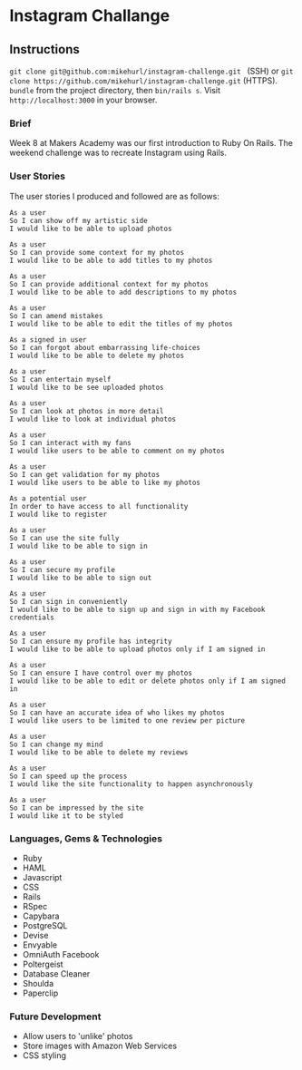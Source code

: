 # Instagram Challange

## Instructions
`git clone git@github.com:mikehurl/instagram-challenge.git ` (SSH) or `git clone https://github.com/mikehurl/instagram-challenge.git` (HTTPS). `bundle` from the project directory, then `bin/rails s`. Visit `http://localhost:3000` in your browser. 

### Brief
Week 8 at Makers Academy was our first introduction to Ruby On Rails. The weekend challenge was to recreate Instagram using Rails.

### User Stories
The user stories I produced and followed are as follows:
```
As a user
So I can show off my artistic side
I would like to be able to upload photos

As a user
So I can provide some context for my photos
I would like to be able to add titles to my photos

As a user
So I can provide additional context for my photos
I would like to be able to add descriptions to my photos

As a user
So I can amend mistakes
I would like to be able to edit the titles of my photos

As a signed in user
So I can forgot about embarrassing life-choices
I would like to be able to delete my photos

As a user
So I can entertain myself
I would like to be see uploaded photos

As a user
So I can look at photos in more detail
I would like to look at individual photos

As a user
So I can interact with my fans
I would like users to be able to comment on my photos

As a user
So I can get validation for my photos
I would like users to be able to like my photos

As a potential user
In order to have access to all functionality
I would like to register

As a user
So I can use the site fully
I would like to be able to sign in

As a user
So I can secure my profile
I would like to be able to sign out

As a user
So I can sign in conveniently
I would like to be able to sign up and sign in with my Facebook credentials

As a user
So I can ensure my profile has integrity
I would like to be able to upload photos only if I am signed in

As a user
So I can ensure I have control over my photos
I would like to be able to edit or delete photos only if I am signed in

As a user
So I can have an accurate idea of who likes my photos
I would like users to be limited to one review per picture

As a user
So I can change my mind
I would like to be able to delete my reviews

As a user
So I can speed up the process
I would like the site functionality to happen asynchronously

As a user
So I can be impressed by the site
I would like it to be styled
```

### Languages, Gems & Technologies
* Ruby
* HAML
* Javascript
* CSS
* Rails
* RSpec
* Capybara
* PostgreSQL
* Devise
* Envyable
* OmniAuth Facebook
* Poltergeist
* Database Cleaner
* Shoulda
* Paperclip


### Future Development
* Allow users to 'unlike' photos
* Store images with Amazon Web Services
* CSS styling

